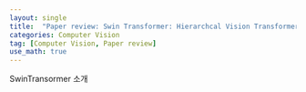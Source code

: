 ```yaml
---
layout: single
title:  "Paper review: Swin Transformer: Hierarchcal Vision Transformer Using Shifted Windows"
categories: Computer Vision
tag: [Computer Vision, Paper review]
use_math: true
---
```


SwinTransormer 소개